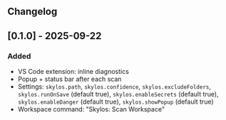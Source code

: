 ## Changelog

## [0.1.0] - 2025-09-22

### Added

- VS Code extension: inline diagnostics
- Popup + status bar after each scan
- Settings: `skylos.path`, `skylos.confidence`, `skylos.excludeFolders`, `skylos.runOnSave` (default true), `skylos.enableSecrets` (default true), `skylos.enableDanger` (default true), `skylos.showPopup` (default true)
- Workspace command: "Skylos: Scan Workspace"
